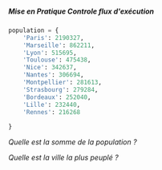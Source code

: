 ##### Mise en Pratique Controle flux d'exécution

```python
population = {
    'Paris': 2190327,
    'Marseille': 862211,
    'Lyon': 515695,
    'Toulouse': 475438,
    'Nice': 342637,
    'Nantes': 306694,
    'Montpellier': 281613,
    'Strasbourg': 279284,
    'Bordeaux': 252040,
    'Lille': 232440,
    'Rennes': 216268
    
}
```

*Quelle est la somme de la population ?*

*Quelle est la ville la plus peuplé ?*